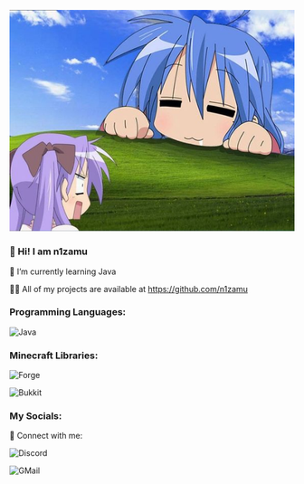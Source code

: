 ![Header](https://github.com/n1zamu/n1zamu/blob/main/assets/konata.jpg)

### 💙 Hi! I am n1zamu

🌙 I’m currently learning Java

👨‍💻 All of my projects are available at https://github.com/n1zamu

### Programming Languages:

![Java](https://img.shields.io/badge/-Java-FFA500?style=for-the-badge&logo=java&logoColor=0000CD)

### Minecraft Libraries:

![Forge](https://img.shields.io/badge/-Forge-8A2BE2?style=for-the-badge)

![Bukkit](https://img.shields.io/badge/-Bukkit-090909?style=for-the-badge)

### My Socials:
🔵 Connect with me:

![Discord](https://img.shields.io/badge/-Discord-4169E1?style=for-the-badge&logo=discord&logoColor=FFFFFF)

![GMail](https://img.shields.io/badge/-GMail-090909?style=for-the-badge&logo=gmail&logoColor=DC143C)
